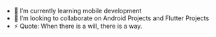 - 🌱 I’m currently learning mobile development
- 👯 I’m looking to collaborate on Android Projects and Flutter Projects
- ⚡ Quote: When there is a will, there is a way.
